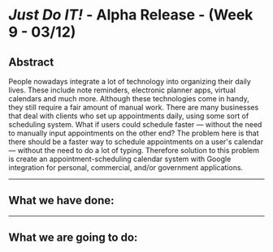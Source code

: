 # *Just Do IT!* - Alpha Release - (Week 9 - 03/12)

## Abstract
People nowadays integrate a lot of technology into organizing their daily lives. These include note reminders, electronic planner apps, virtual calendars and much more. Although these technologies come in handy, they still require a fair amount of manual work. There are many businesses that deal with clients who set up appointments daily, using some sort of scheduling system. What if users could schedule faster — without the need to manually input appointments on the other end? The problem here is that there should be a faster way to schedule appointments on a user's calendar — without the need to do a lot of typing.
Therefore solution to this problem is create an appointment-scheduling calendar system with Google integration for personal, commercial, and/or government applications.

___

## What we have done:


___

## What we are going to do:

